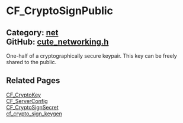 [](../header.md ':include')

# CF_CryptoSignPublic

Category: [net](/api_reference?id=net)  
GitHub: [cute_networking.h](https://github.com/RandyGaul/cute_framework/blob/master/include/cute_networking.h)  
---

One-half of a cryptographically secure keypair. This key can be freely shared to the public.

## Related Pages

[CF_CryptoKey](/net/cf_cryptokey.md)  
[CF_ServerConfig](/net/cf_serverconfig.md)  
[CF_CryptoSignSecret](/net/cf_cryptosignsecret.md)  
[cf_crypto_sign_keygen](/net/cf_crypto_sign_keygen.md)  
